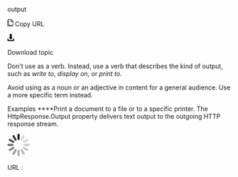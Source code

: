 # 

output

![Copy URL](media/output/Copy.png)
Copy URL

![Download](media/output/Download.png)

Download topic

Don't use as a verb. Instead, use a verb that describes the kind of output, such as *write to*, *display on*, or *print to*.

Avoid using as a noun or an adjective in content for a general audience. Use a more specific term instead.

Examples
****Print a document to a file or to a specific printer.
The HttpResponse.Output property delivers text output to the outgoing HTTP response stream.

![In progress](media/output/activity-large.gif)

URL :

